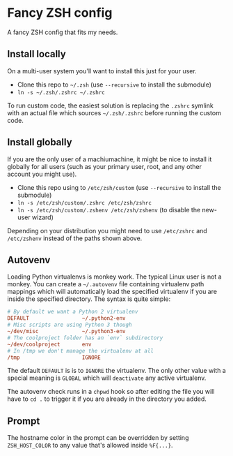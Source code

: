 Fancy ZSH config
================

A fancy ZSH config that fits my needs.


Install locally
---------------

On a multi-user system you'll want to install this just for your user.

- Clone this repo to `~/.zsh` (use `--recursive` to install the submodule)
- `ln -s ~/.zsh/.zshrc ~/.zshrc`

To run custom code, the easiest solution is replacing the `.zshrc` symlink
with an actual file which sources `~/.zsh/.zshrc` before running the custom
code.


Install globally
----------------

If you are the only user of a machiumachine, it might be nice to install it
globally for all users (such as your primary user, root, and any other account
you might use).

- Clone this repo using to `/etc/zsh/custom` (use `--recursive` to install the
  submodule)
- `ln -s /etc/zsh/custom/.zshrc /etc/zsh/zshrc`
- `ln -s /etc/zsh/custom/.zshenv /etc/zsh/zshenv` (to disable the new-user
  wizard)

Depending on your distribution you might need to use `/etc/zshrc` and
`/etc/zshenv` instead of the paths shown above.


Autovenv
--------

Loading Python virtualenvs is monkey work. The typical Linux user is not a
monkey. You can create a `~/.autovenv` file containing virtualenv path
mappings which will automatically load the specified virtualenv if you are
inside the specified directory. The syntax is quite simple:

```ini
# By default we want a Python 2 virtualenv
DEFAULT                 ~/.python2-env
# Misc scripts are using Python 3 though
~/dev/misc              ~/.python3-env
# The coolproject folder has an `env` subdirectory
~/dev/coolproject       env
# In /tmp we don't manage the virtualenv at all
/tmp                    IGNORE
```

The default `DEFAULT` is is to `IGNORE` the virtualenv. The only other value
with a special meaning is `GLOBAL` which will `deactivate` any active
virtualenv.

The autovenv check runs in a `chpwd` hook so after editing the file you will
have to `cd .` to trigger it if you are already in the directory you added.

Prompt
------

The hostname color in the prompt can be overridden by setting `ZSH_HOST_COLOR`
to any value that's allowed inside `%F{...}`.
